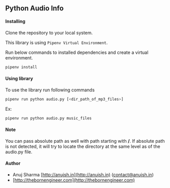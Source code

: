 ## Python Audio Info

#### Installing
Clone the repository to your local system.   

This library is using `Pipenv Virtual Environment`.

Run below commands to installed dependencies and create a virtual environment.
```python
pipenv install
```

#### Using library
To use the library run following commands
```python
pipenv run python audio.py [<dir_path_of_mp3_files>]
```

Ex:
```python
pipenv run python audio.py music_files
```

#### Note
You can pass absolute path as well with path starting with **/**. If absolute path is not detected, it will try to 
locate the directory at the same level as of the audio.py file.

#### Author
* Anuj Sharma [http://anujsh.in](http://anujsh.in) (contact@anujsh.in)
* [http://thebornengineer.com](http://thebornengineer.com)